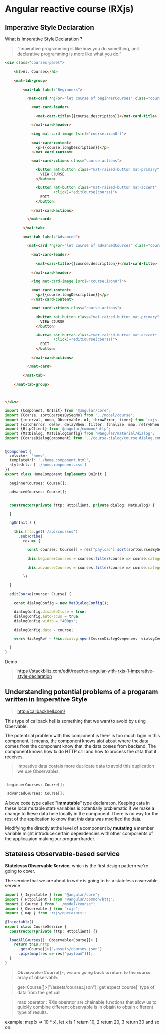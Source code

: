 # Angular reactive course (RXjs)


## Imperative Style Declaration
What is Imperative Style Declaration ?

> “Imperative programming is like how you do something, and declarative programming is more like what you do.”


```html
<div class="courses-panel">

    <h3>All Courses</h3>

    <mat-tab-group>

        <mat-tab label="Beginners">

          <mat-card *ngFor="let course of beginnerCourses" class="course-card mat-elevation-z10">

            <mat-card-header>

              <mat-card-title>{{course.description}}</mat-card-title>

            </mat-card-header>

            <img mat-card-image [src]="course.iconUrl">

            <mat-card-content>
              <p>{{course.longDescription}}</p>
            </mat-card-content>

            <mat-card-actions class="course-actions">

              <button mat-button class="mat-raised-button mat-primary" [routerLink]="['/courses', course.id]">
                VIEW COURSE
              </button>

              <button mat-button class="mat-raised-button mat-accent"
                      (click)="editCourse(course)">
                EDIT
              </button>

            </mat-card-actions>

          </mat-card>

        </mat-tab>

        <mat-tab label="Advanced">

          <mat-card *ngFor="let course of advancedCourses" class="course-card mat-elevation-z10">

            <mat-card-header>

              <mat-card-title>{{course.description}}</mat-card-title>

            </mat-card-header>

            <img mat-card-image [src]="course.iconUrl">

            <mat-card-content>
              <p>{{course.longDescription}}</p>
            </mat-card-content>

            <mat-card-actions class="course-actions">

              <button mat-button class="mat-raised-button mat-primary" [routerLink]="['/courses', course.id]">
                VIEW COURSE
              </button>

              <button mat-button class="mat-raised-button mat-accent"
                      (click)="editCourse(course)">
                EDIT
              </button>

            </mat-card-actions>

          </mat-card>

        </mat-tab>

    </mat-tab-group>



</div>
```

```typescript
import {Component, OnInit} from '@angular/core';
import {Course, sortCoursesBySeqNo} from '../model/course';
import {interval, noop, Observable, of, throwError, timer} from 'rxjs';
import {catchError, delay, delayWhen, filter, finalize, map, retryWhen, shareReplay, tap} from 'rxjs/operators';
import {HttpClient} from '@angular/common/http';
import {MatDialog, MatDialogConfig} from '@angular/material/dialog';
import {CourseDialogComponent} from '../course-dialog/course-dialog.component';


@Component({
  selector: 'home',
  templateUrl: './home.component.html',
  styleUrls: ['./home.component.css']
})
export class HomeComponent implements OnInit {

  beginnerCourses: Course[];

  advancedCourses: Course[];


  constructor(private http: HttpClient, private dialog: MatDialog) {

  }

  ngOnInit() {

    this.http.get('/api/courses')
      .subscribe(
        res => {

          const courses: Course[] = res["payload"].sort(sortCoursesBySeqNo);

          this.beginnerCourses = courses.filter(course => course.category == "BEGINNER");

          this.advancedCourses = courses.filter(course => course.category == "ADVANCED");

        });

  }

  editCourse(course: Course) {

    const dialogConfig = new MatDialogConfig();

    dialogConfig.disableClose = true;
    dialogConfig.autoFocus = true;
    dialogConfig.width = "400px";

    dialogConfig.data = course;

    const dialogRef = this.dialog.open(CourseDialogComponent, dialogConfig);

  }
}
```

Demo
> https://stackblitz.com/edit/reactive-angular-with-rxjs-1-imperative-style-declaration

## Understanding potential problems of a progaram written in Imperative Style

> http://callbackhell.com/

This type of callback hell is something that we want to avoid by using Obervable.

The potentaial problem with this component is there is too much login in this component. It means, the component knows alot about where the data comes from the component know that .the data comes from backend. The component knows how to do HTTP call and how to process the data that it receives. 

> Impeative data contais more duplicate data to avoid this duplication we use Observables.
 
 ```typescript
 
  beginnerCourses: Course[];

  advancedCourses: Course[];
 ```

A bove code type called "**Immutable**" type declaration. Keeping data in these local mutable state variables is potentially problematic if we make a change to  these data here locally in the component. There is no way for the rest of the application to know that this data was modified the data.

 Modifying the directly at the level of a component by **mutating** a member variable might introduce certain dependencies with other components of the applicataion making our program harder. 

## Stateless Observable-based service

**Statelesss Observable Service**, which is the first design pattern we're going to cover.

The service that we are about to write is going to be a stateless observable service  

```typescript
import { Injectable } from "@angular/core";
import { HttpClient } from "@angular/common/http";
import { Course } from "../model/course";
import { Observable } from "rxjs";
import { map } from "rxjs/operators";

@Injectable()
export class CourseService {
  constructor(private http: HttpClient) {}

  loadAllCourses(): Observable<Course[]> {
    return this.http
      .get<Course[]>("/assets/courses.json")
      .pipe(map(res => res["payload"]));
  }
}
```
 
> Observable<Course[]>, we are going back to return to the course array of observable.

>get<Course[]>("/assets/courses.json"), get expect course[] type of data from the get call

>map operator : RXjs operator are chainable functions that allow us to quickly combine different observable is in obtain to obtain different type of results.

example: map(x => 10 * x), 
let x is 1 return 10, 2 return 20, 3 return 30 and so on.





